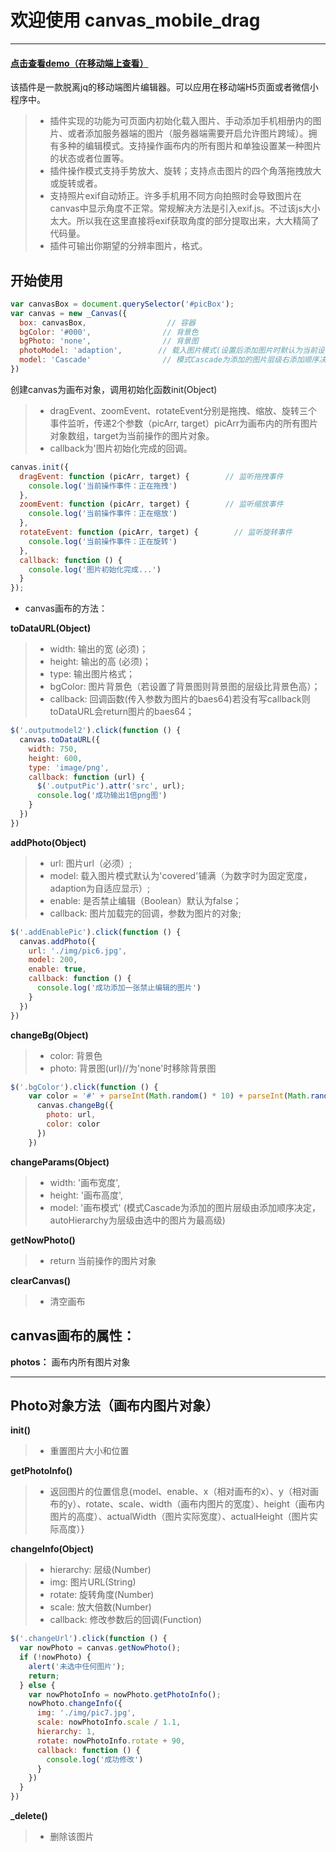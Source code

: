 # 欢迎使用 canvas_mobile_drag
------
#### [点击查看demo（在移动端上查看）](https://htmlpreview.github.io/?https://github.com/xiaosu95/canvas_mobile_drag/blob/master/index.html)
该插件是一款脱离jq的移动端图片编辑器。可以应用在移动端H5页面或者微信小程序中。

> * 插件实现的功能为可页面内初始化载入图片、手动添加手机相册内的图片、或者添加服务器端的图片（服务器端需要开启允许图片跨域）。拥有多种的编辑模式。支持操作画布内的所有图片和单独设置某一种图片的状态或者位置等。
> * 插件操作模式支持手势放大、旋转；支持点击图片的四个角落拖拽放大或旋转或者。
> * 支持照片exif自动矫正。许多手机用不同方向拍照时会导致图片在canvas中显示角度不正常。常规解决方法是引入exif.js。不过该js大小太大。所以我在这里直接将exif获取角度的部分提取出来，大大精简了代码量。
> * 插件可输出你期望的分辨率图片，格式。

## 开始使用
```javascript
var canvasBox = document.querySelector('#picBox');
var canvas = new _Canvas({
  box: canvasBox,                  // 容器
  bgColor: '#000',                // 背景色
  bgPhoto: 'none',                // 背景图
  photoModel: 'adaption',        // 载入图片模式(设置后添加图片时默认为当前设置模式)
  model: 'Cascade'                // 模式Cascade为添加的图片层级右添加顺序决定，autoHierarchy为层级由选中的图片为最高级
})
```
创建canvas为画布对象，调用初始化函数init(Object)
>* dragEvent、zoomEvent、rotateEvent分别是拖拽、缩放、旋转三个事件监听，传递2个参数（picArr, target）picArr为画布内的所有图片对象数组，target为当前操作的图片对象。
>* callback为'图片初始化完成的回调。
```javascript
canvas.init({
  dragEvent: function (picArr, target) {        // 监听拖拽事件
    console.log('当前操作事件：正在拖拽')
  },
  zoomEvent: function (picArr, target) {        // 监听缩放事件
    console.log('当前操作事件：正在缩放')
  },
  rotateEvent: function (picArr, target) {        // 监听旋转事件
    console.log('当前操作事件：正在旋转')
  },
  callback: function () {
    console.log('图片初始化完成...')
  }
});
```
* canvas画布的方法：

**toDataURL(Object)**
>* width: 输出的宽 (必须)；
>* height: 输出的高 (必须)；
>* type: 输出图片格式；
>* bgColor: 图片背景色（若设置了背景图则背景图的层级比背景色高）；
>* callback: 回调函数(传入参数为图片的baes64)若没有写callback则toDataURL会return图片的baes64；
```javascript
$('.outputmodel2').click(function () {
  canvas.toDataURL({
    width: 750,
    height: 600,
    type: 'image/png',
    callback: function (url) {
      $('.outputPic').attr('src', url);
      console.log('成功输出1倍png图')
    }
  })
})
```
**addPhoto(Object)**
>* url: 图片url（必须）;
>* model: 载入图片模式默认为'covered'铺满（为数字时为固定宽度，adaption为自适应显示）;
>* enable: 是否禁止编辑（Boolean）默认为false；
>* callback: 图片加载完的回调，参数为图片的对象;
```javascript
$('.addEnablePic').click(function () {
  canvas.addPhoto({
    url: './img/pic6.jpg',
    model: 200,
    enable: true,
    callback: function () {
      console.log('成功添加一张禁止编辑的图片')
    }
  })
})
```
**changeBg(Object)**
>* color: 背景色
>* photo: 背景图(url)//为'none'时移除背景图
```javascript
$('.bgColor').click(function () {
    var color = '#' + parseInt(Math.random() * 10) + parseInt(Math.random() * 10) + parseInt(Math.random() * 10)
      canvas.changeBg({
        photo: url,
        color: color
      })
    })
```
**changeParams(Object)**
>* width: '画布宽度',
>* height:  '画布高度',
>* model:  '画布模式' (模式Cascade为添加的图片层级由添加顺序决定，autoHierarchy为层级由选中的图片为最高级)

**getNowPhoto()**
>* return 当前操作的图片对象

**clearCanvas()**
>* 清空画布

## canvas画布的属性：

**photos：** 画布内所有图片对象

------
## Photo对象方法（画布内图片对象）

**init()**
>* 重置图片大小和位置

**getPhotoInfo()**
>* 返回图片的位置信息{model、enable、x（相对画布的x）、y（相对画布的y）、rotate、scale、width（画布内图片的宽度）、height（画布内图片的高度）、actualWidth（图片实际宽度）、actualHeight（图片实际高度）}

**changeInfo(Object)**
>* hierarchy: 层级(Number)
>* img: 图片URL(String)
>* rotate: 旋转角度(Number)
>* scale: 放大倍数(Number)
>* callback: 修改参数后的回调(Function)
```javascript
$('.changeUrl').click(function () {
  var nowPhoto = canvas.getNowPhoto();
  if (!nowPhoto) {
    alert('未选中任何图片');
    return;
  } else {
    var nowPhotoInfo = nowPhoto.getPhotoInfo();
    nowPhoto.changeInfo({
      img: './img/pic7.jpg',
      scale: nowPhotoInfo.scale / 1.1,
      hierarchy: 1,
      rotate: nowPhotoInfo.rotate + 90,
      callback: function () {
        console.log('成功修改')
      }
    })
  }
})
```

**_delete()**
>* 删除该图片
